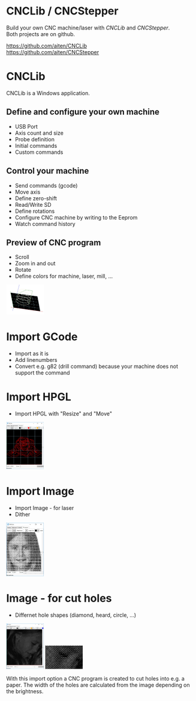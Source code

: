 CNCLib / CNCStepper
======

Build your own CNC machine/laser with *CNCLib* and *CNCStepper*.<br />
Both projects are on github.

https://github.com/aiten/CNCLib <br />
https://github.com/aiten/CNCStepper


CNCLib
======

CNCLib is a Windows application. 

Define and configure your own machine
------
- USB Port 
- Axis count and size
- Probe definition
- Initial commands 
- Custom commands  

Control your machine  
-------
- Send commands (gcode)
- Move axis
- Define zero-shift
- Read/Write SD
- Define rotations 
- Configure CNC machine by writing to the Eeprom
- Watch command history

Preview of CNC program 
-------
- Scroll
- Zoom in and out
- Rotate
- Define colors for machine, laser, mill, ...

<img src="Doc/Preview3D.jpg" alt="Drawing" style="width: 100px;"/>

Import GCode
=====
- Import as it is
- Add linenumbers
- Convert e.g. g82 (drill command) because your machine does not support the command

Import HPGL
======
- Import HPGL with "Resize" and "Move"

<img src="Doc/PreviewRose4.jpg" alt="Drawing" style="width: 100px;"/>

Import Image
=======
- Import Image - for laser
- Dither 

<img src="Doc/PreviewImage.jpg" alt="Drawing" style="width: 100px;"/>

Image - for cut holes
=====
- Differnet hole shapes (diamond, heard, circle, ...)

<img src="Doc/PreviewHole.jpg" alt="Drawing" style="width: 100px;"/>   <img src="Doc/PreviewHoleDetail.jpg" alt="Drawing" style="width: 100px;"/>

With this import option a CNC program is created to cut holes into e.g. a paper. The width of the holes are calculated from the image depending on the brightness.  




